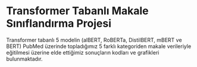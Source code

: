 # Transformer Tabanlı Makale Sınıflandırma Projesi
Transformer tabanlı 5 modelin (alBERT, RoBERTa, DistilBERT, mBERT ve BERT) PubMed üzerinde topladığımız 5 farklı kategoriden makale verileriyle eğitilmesi üzerine elde ettiğimiz sonuçların kodları ve grafikleri bulunmaktadır.
